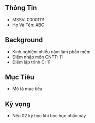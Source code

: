 ## Thông Tin 
- MSSV: 00001111
- Họ Và Tên: ABC
## Background
- Kinh nghiệm nhiều năm làm phần mềm 
- Điểm nhập môn CNTT: 11
- Điểm lập trình C: 11

## Mục Tiêu
- Mô tả mục tiêu

## Kỳ vọng
- Nêu 02 kỳ học khi học học phần này